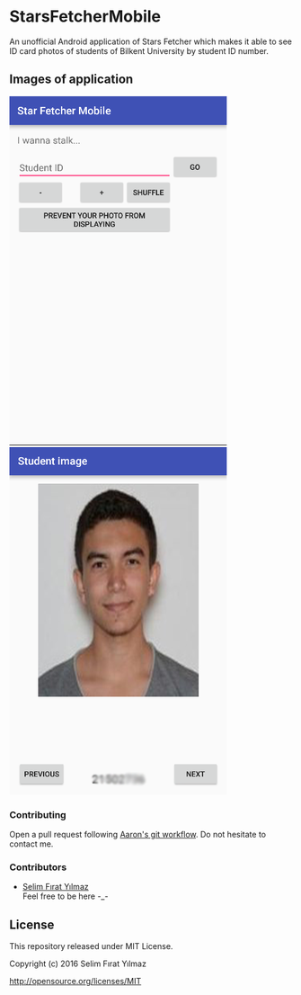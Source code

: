 # StarsFetcherMobile
An unofficial Android application of Stars Fetcher which makes it able to see ID card photos of students of Bilkent University by student ID number.


## Images of application
![Main Activity](assets/MainActivity.PNG?raw=true "Main Activity")
![Image Activity](assets/ImageActivity.PNG?raw=true "Image Activity")


### Contributing
Open a pull request following [Aaron's git workflow](https://github.com/asmeurer/git-workflow). Do not hesitate to contact me.


### Contributors
* [Selim Fırat Yılmaz](https://github.com/mrsfy)<br />
Feel free to be here -_-

## License
This repository released under MIT License.

Copyright (c) 2016 Selim Fırat Yılmaz

http://opensource.org/licenses/MIT
